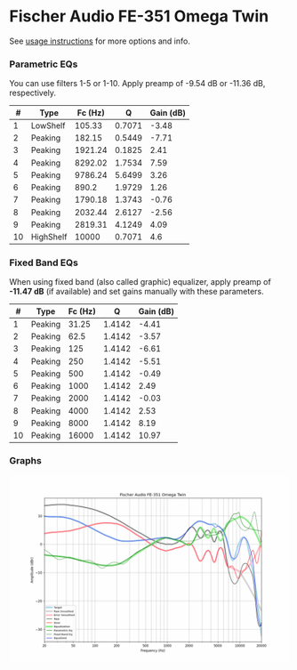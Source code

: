 # Fischer Audio FE-351 Omega Twin
See [usage instructions](https://github.com/jaakkopasanen/AutoEq#usage) for more options and info.

### Parametric EQs
You can use filters 1-5 or 1-10. Apply preamp of -9.54 dB or -11.36 dB, respectively.

|   # | Type      |   Fc (Hz) |      Q |   Gain (dB) |
|-----|-----------|-----------|--------|-------------|
|   1 | LowShelf  |    105.33 | 0.7071 |       -3.48 |
|   2 | Peaking   |    182.15 | 0.5449 |       -7.71 |
|   3 | Peaking   |   1921.24 | 0.1825 |        2.41 |
|   4 | Peaking   |   8292.02 | 1.7534 |        7.59 |
|   5 | Peaking   |   9786.24 | 5.6499 |        3.26 |
|   6 | Peaking   |    890.2  | 1.9729 |        1.26 |
|   7 | Peaking   |   1790.18 | 1.3743 |       -0.76 |
|   8 | Peaking   |   2032.44 | 2.6127 |       -2.56 |
|   9 | Peaking   |   2819.31 | 4.1249 |        4.09 |
|  10 | HighShelf |  10000    | 0.7071 |        4.6  |

### Fixed Band EQs
When using fixed band (also called graphic) equalizer, apply preamp of **-11.47 dB** (if available) and set gains manually with these parameters.

|   # | Type    |   Fc (Hz) |      Q |   Gain (dB) |
|-----|---------|-----------|--------|-------------|
|   1 | Peaking |     31.25 | 1.4142 |       -4.41 |
|   2 | Peaking |     62.5  | 1.4142 |       -3.57 |
|   3 | Peaking |    125    | 1.4142 |       -6.61 |
|   4 | Peaking |    250    | 1.4142 |       -5.51 |
|   5 | Peaking |    500    | 1.4142 |       -0.49 |
|   6 | Peaking |   1000    | 1.4142 |        2.49 |
|   7 | Peaking |   2000    | 1.4142 |       -0.03 |
|   8 | Peaking |   4000    | 1.4142 |        2.53 |
|   9 | Peaking |   8000    | 1.4142 |        8.19 |
|  10 | Peaking |  16000    | 1.4142 |       10.97 |

### Graphs
![](./Fischer%20Audio%20FE-351%20Omega%20Twin.png)
